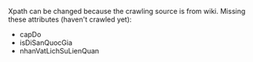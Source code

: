 Xpath can be changed because the crawling source is from wiki.
Missing these attributes (haven't crawled yet):
- capDo
- isDiSanQuocGia
- nhanVatLichSuLienQuan